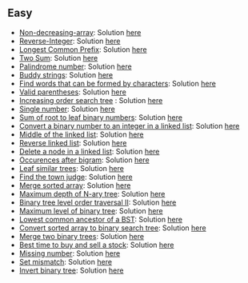 ## Easy 
- [Non-decreasing-array](https://leetcode.com/problems/non-decreasing-array): Solution [here](https://github.com/dgharsallah/leetcode-solutions/blob/master/Easy/Non-decreasing-Array%20-%20Easy.cpp)
- [Reverse-Integer](https://leetcode.com/problems/reverse-integer): Solution [here](https://github.com/dgharsallah/leetcode-solutions/blob/master/Easy/Reverse%20Integer%20-%20Easy.cpp)
- [Longest Common Prefix](https://leetcode.com/problems/longest-common-prefix): Solution [here](https://github.com/dgharsallah/leetcode-solutions/blob/master/Easy/Longest%20Common%20Prefix%20-%20Easy.cpp)
- [Two Sum](https://leetcode.com/problems/two-sum): Solution [here](https://github.com/dgharsallah/leetcode-solutions/blob/master/Easy/Two%20Sum%20-%20Easy.cpp)
- [Palindrome number](https://leetcode.com/problems/palindrome-number): Solution [here](https://github.com/dgharsallah/leetcode-solutions/blob/master/Easy/Palindrom%20number.cpp%20-%20Easy)
- [Buddy strings](https://leetcode.com/problems/buddy-strings/): Solution [here](https://github.com/dgharsallah/leetcode-solutions/blob/master/Easy/Buddy%20strings%20-%20Easy.cpp)
- [Find words that can be formed by characters](https://leetcode.com/problems/find-words-that-can-be-formed-by-characters): Solution [here](https://github.com/dgharsallah/leetcode-solutions/blob/master/Easy/Find%20words%20that%20can%20be%20formed%20by%20characters%20-%20Easy.cpp)
- [Valid parentheses](https://leetcode.com/problems/valid-parentheses/): Solution [here](https://github.com/dgharsallah/leetcode-solutions/blob/master/Easy/Valid%20parentheses%20-%20Easy.cpp)
- [Increasing order search tree](https://leetcode.com/problems/increasing-order-search-tree/) : Solution [here](https://github.com/dgharsallah/leetcode-solutions/blob/master/Easy/Increasing%20order%20search%20tree%20-%20Easy.cpp)
- [Single number](https://leetcode.com/problems/single-number/): Solution [here](https://github.com/dgharsallah/leetcode-solutions/blob/master/Easy/Single%20number%20-%20Easy.cpp)
- [Sum of root to leaf binary numbers](https://leetcode.com/problems/sum-of-root-to-leaf-binary-numbers/): Solution [here](https://github.com/dgharsallah/leetcode-solutions/blob/master/Easy/Sum%20of%20root%20to%20leaf%20binary%20numbers%20-%20Easy.cpp)
- [Convert a binary number to an integer in a linked list](https://leetcode.com/problems/convert-binary-number-in-a-linked-list-to-integer/): Solution [here](https://github.com/dgharsallah/leetcode-solutions/blob/master/Easy/Convert%20a%20binary%20number%20to%20an%20integer%20in%20a%20linked%20list%20-%20Easy.cpp)
- [Middle of the linked list](https://leetcode.com/problems/middle-of-the-linked-list/): Solution [here](https://github.com/dgharsallah/leetcode-solutions/blob/master/Easy/Middle%20of%20the%20linked%20list%20-%20Easy.cpp)
- [Reverse linked list](https://leetcode.com/problems/reverse-linked-list/): Solution [here](https://github.com/dgharsallah/leetcode-solutions/blob/master/Easy/Reverse%20linked%20list%20-%20Easy.cpp)
- [Delete a node in a linked list](https://leetcode.com/problems/delete-node-in-a-linked-list/): Solution [here](https://github.com/dgharsallah/leetcode-solutions/blob/master/Easy/Delete%20a%20node%20in%20a%20linked%20list%20-%20Easy.cpp)
- [Occurences after bigram](https://leetcode.com/problems/occurrences-after-bigram/): Solution [here](https://github.com/dgharsallah/leetcode-solutions/blob/master/Easy/Occurences%20after%20bigram%20-%20Easy.cpp)
- [Leaf similar trees](https://leetcode.com/problems/leaf-similar-trees/): Solution [here](https://github.com/dgharsallah/leetcode-solutions/blob/master/Easy/Leaf%20similar%20trees%20-%20Easy.cpp)
- [Find the town judge](https://leetcode.com/problems/find-the-town-judge/): Solution [here](https://github.com/dgharsallah/leetcode-solutions/blob/master/Easy/Find%20the%20town%20judge%20-%20Easy.cpp)
- [Merge sorted array](https://leetcode.com/problems/merge-sorted-array/): Solution [here](https://github.com/dgharsallah/leetcode-solutions/blob/master/Easy/Merge%20sorted%20array%20-%20Easy.cpp)
- [Maximum depth of N-ary tree](https://leetcode.com/problems/maximum-depth-of-n-ary-tree/): Solution [here](https://github.com/dgharsallah/leetcode-solutions/blob/master/Easy/Maximum%20Depth%20of%20N-ary%20Tree%20-%20Easy.cpp)
- [Binary tree level order traversal II](https://leetcode.com/problems/binary-tree-level-order-traversal-ii/): Solution [here](https://github.com/dgharsallah/leetcode-solutions/blob/master/Easy/Binary%20level%20tree%20level%20order%20traversal%20II%20-%20Easy.cpp)
- [Maximum level of binary tree](https://leetcode.com/problems/maximum-depth-of-binary-tree/): Solution [here](https://github.com/dgharsallah/leetcode-solutions/blob/master/Easy/Maximum%20depth%20of%20binary%20tree%20-%20Easy.cpp)
- [Lowest common ancestor of a BST](https://leetcode.com/problems/lowest-common-ancestor-of-a-binary-search-tree/): Solution [here](https://github.com/dgharsallah/leetcode-solutions/blob/master/Easy/Lowest%20common%20ancestor%20-%20Easy.cpp)
- [Convert sorted array to binary search tree](https://leetcode.com/problems/convert-sorted-array-to-binary-search-tree/): Solution [here](https://github.com/dgharsallah/leetcode-solutions/blob/master/Easy/Convert%20sorted%20array%20to%20binary%20search%20tree%20-%20Medium.cpp)
- [Merge two binary trees](https://leetcode.com/problems/merge-two-binary-trees/): Solution [here](https://github.com/dgharsallah/leetcode-solutions/blob/master/Easy/Merge%20two%20binary%20trees%20-%20Easy.cpp)
- [Best time to buy and sell a stock](https://leetcode.com/problems/best-time-to-buy-and-sell-stock/): Solution [here](https://github.com/dgharsallah/leetcode-solutions/blob/master/Easy/Best%20time%20to%20buy%20and%20sell%20a%20stock%20-%20Easy.cpp)
- [Missing number](https://leetcode.com/problems/missing-number/): Solution [here](https://github.com/dgharsallah/leetcode-solutions/blob/master/Easy/Missing%20number%20-%20Medium.cpp)
- [Set mismatch](https://leetcode.com/problems/set-mismatch/): Solution [here](https://github.com/dgharsallah/leetcode-solutions/blob/master/Easy/Set%20mismatch%20-%20Easy.py)
- [Invert binary tree](https://leetcode.com/problems/invert-binary-tree/): Solution [here](https://github.com/dgharsallah/leetcode-solutions/blob/master/Easy/Invert%20binary%20tree%20-%20Easy.py)
